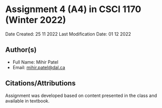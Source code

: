 <!--- The following README.md sample file was adapted from https://gist.github.com/PurpleBooth/109311bb0361f32d87a2#file-readme-template-md by Raghav Sampangi for academic use --->  

# Assignment 4 (A4) in CSCI 1170 (Winter 2022)

Date Created: 25 11 2022
Last Modification Date: 01 12 2022

## Author(s)

- Full Name: Mihir Patel
- Email: mihir.patel@dal.ca

## Citations/Attributions

Assignment was developed based on content presented in the class and available in textbook.
